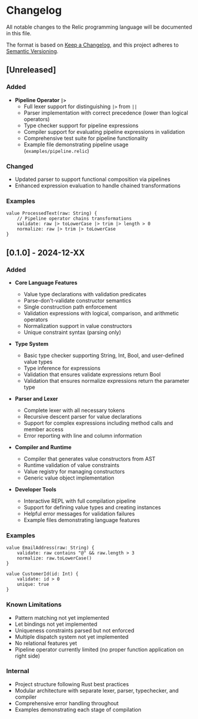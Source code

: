 # Changelog

All notable changes to the Relic programming language will be documented in this file.

The format is based on [Keep a Changelog](https://keepachangelog.com/en/1.0.0/),
and this project adheres to [Semantic Versioning](https://semver.org/spec/v2.0.0.html).

## [Unreleased]

### Added
- **Pipeline Operator `|>`**
  - Full lexer support for distinguishing `|>` from `||`
  - Parser implementation with correct precedence (lower than logical operators)
  - Type checker support for pipeline expressions
  - Compiler support for evaluating pipeline expressions in validation
  - Comprehensive test suite for pipeline functionality
  - Example file demonstrating pipeline usage (`examples/pipeline.relic`)

### Changed
- Updated parser to support functional composition via pipelines
- Enhanced expression evaluation to handle chained transformations

### Examples
```relic
value ProcessedText(raw: String) {
    // Pipeline operator chains transformations
    validate: raw |> toLowerCase |> trim |> length > 0
    normalize: raw |> trim |> toLowerCase
}
```

## [0.1.0] - 2024-12-XX

### Added
- **Core Language Features**
  - Value type declarations with validation predicates
  - Parse-don't-validate constructor semantics
  - Single construction path enforcement
  - Validation expressions with logical, comparison, and arithmetic operators
  - Normalization support in value constructors
  - Unique constraint syntax (parsing only)

- **Type System**
  - Basic type checker supporting String, Int, Bool, and user-defined value types
  - Type inference for expressions
  - Validation that ensures validate expressions return Bool
  - Validation that ensures normalize expressions return the parameter type

- **Parser and Lexer**
  - Complete lexer with all necessary tokens
  - Recursive descent parser for value declarations
  - Support for complex expressions including method calls and member access
  - Error reporting with line and column information

- **Compiler and Runtime**
  - Compiler that generates value constructors from AST
  - Runtime validation of value constraints
  - Value registry for managing constructors
  - Generic value object implementation

- **Developer Tools**
  - Interactive REPL with full compilation pipeline
  - Support for defining value types and creating instances
  - Helpful error messages for validation failures
  - Example files demonstrating language features

### Examples
```relic
value EmailAddress(raw: String) {
    validate: raw contains "@" && raw.length > 3
    normalize: raw.toLowerCase()
}

value CustomerId(id: Int) {
    validate: id > 0
    unique: true
}
```

### Known Limitations
- Pattern matching not yet implemented
- Let bindings not yet implemented
- Uniqueness constraints parsed but not enforced
- Multiple dispatch system not yet implemented
- No relational features yet
- Pipeline operator currently limited (no proper function application on right side)

### Internal
- Project structure following Rust best practices
- Modular architecture with separate lexer, parser, typechecker, and compiler
- Comprehensive error handling throughout
- Examples demonstrating each stage of compilation